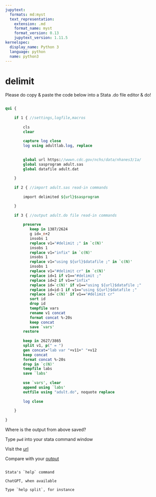 ```yaml
---
jupytext:
  formats: md:myst
  text_representation:
    extension: .md
    format_name: myst
    format_version: 0.13
    jupytext_version: 1.11.5
kernelspec:
  display_name: Python 3
  language: python
  name: python3
---
```


# delimit

Please do copy & paste the code below into a Stata .do file editor & do!


```stata

qui {
    
    if 1 { //settings,logfile,macros
        
        cls
        clear 
        
        capture log close 
        log using adultlab.log, replace 
        
        
        global url https://wwwn.cdc.gov/nchs/data/nhanes3/1a/ 
        global sasprogram adult.sas
        global datafile adult.dat
        
    }
    
    if 2 { //import adult.sas read-in commands
        
        import delimited ${url}$sasprogram

    }
    
    if 3 { //output adult.do file read-in commands  
            
        preserve 
           keep in 1387/2624
           g id=_n+2
           insobs 1
           replace v1="#delimit ;" in `c(N)'
           insobs 1
           replace v1="infix" in `c(N)'
           insobs 1
           replace v1="using ${url}$datafile ;" in `c(N)'
           insobs 1
           replace v1="#delimit cr" in `c(N)'
           replace id=1 if v1=="#delimit ;"
           replace id=2 if v1=="infix"
           replace id=`c(N)' if v1=="using ${url}$datafile ;"
           replace id=id-1 if v1=="using ${url}$datafile ;"
           replace id=`c(N)' if v1=="#delimit cr"
           sort id
           drop id
           tempfile vars
           rename v1 concat 
           format concat %-20s
           keep concat 
           save `vars'
        restore 
        
        keep in 2627/3865
        split v1, p(" = ")
        gen concat="lab var "+v11+" "+v12
        keep concat 
        format concat %-20s
        drop in `c(N)'
        tempfile labs
        save `labs'
        
        use `vars', clear
        append using `labs'
        outfile using "adult.do", noquote replace
        
        log close 
        
    }
    
}

```

Where is the output from above saved?

Type `pwd` into your stata command window

Visit the [url](https://wwwn.cdc.gov/nchs/data/nhanes3/1a/adult.sas) 

Compare with your [output](https://raw.githubusercontent.com/jhustata/jhustata.github.io/main/adult.do)

```{seealso}

Stata's `help` command

ChatGPT, when available

Type `help split`, for instance
```